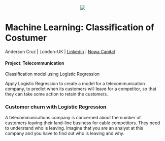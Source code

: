 <center>
    <img src="https://fael.edu.br/upload/cursos/interna/data-science-02-12-06-20-031446.png"  />
</center>

# Machine Learning: Classification of Costumer

Anderson Cruz | London-UK | 
<a href="https://www.linkedin.com/in/anderjcruz/" target="_blank">Linkedin</a> | 
<a href="https://nowacapital.com" target="_blank">Nowa Capital</a>

#### Project: Telecommunication
Classification model using Logistic Regression

Apply Logistic Regression to create a model for a telecommunication company, to predict when its customers will leave for a competitor, so that they can take some action to retain the customers.

### Customer churn with Logistic Regression

A telecommunications company is concerned about the number of customers leaving their land-line business for cable competitors. They need to understand who is leaving. Imagine that you are an analyst at this company and you have to find out who is leaving and why.
